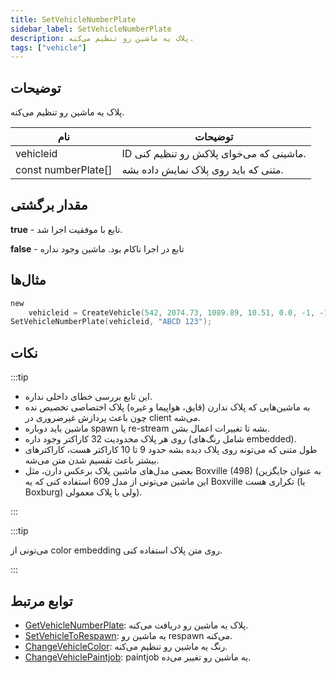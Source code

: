 ```yaml
---
title: SetVehicleNumberPlate
sidebar_label: SetVehicleNumberPlate
description: پلاک یه ماشین رو تنظیم می‌کنه.
tags: ["vehicle"]
---
```


## توضیحات

پلاک یه ماشین رو تنظیم می‌کنه.

| نام                 | توضیحات                                            |
| ------------------- | ------------------------------------------------------ |
| vehicleid           | ID ماشینی که می‌خوای پلاکش رو تنظیم کنی.      |
| const numberPlate[] | متنی که باید روی پلاک نمایش داده بشه. |

## مقدار برگشتی

**true** - تابع با موفقیت اجرا شد.

**false** - تابع در اجرا ناکام بود. ماشین وجود نداره

## مثال‌ها

```c
new
	vehicleid = CreateVehicle(542, 2074.73, 1089.89, 10.51, 0.0, -1, -1, -1);
SetVehicleNumberPlate(vehicleid, "ABCD 123");
```

## نکات

:::tip

- این تابع بررسی خطای داخلی نداره.
- به ماشین‌هایی که پلاک ندارن (قایق، هواپیما و غیره) پلاک اختصاصی تخصیص نده چون باعث پردازش غیرضروری در client می‌شه.
- ماشین باید دوباره spawn یا re-stream بشه تا تغییرات اعمال بشن.
- روی هر پلاک محدودیت 32 کاراکتر وجود داره (شامل رنگ‌های embedded).
- طول متنی که می‌تونه روی پلاک دیده بشه حدود 9 تا 10 کاراکتر هست، کاراکترهای بیشتر باعث تقسیم شدن متن می‌شه.
- بعضی مدل‌های ماشین پلاک برعکس دارن، مثل Boxville (498) (به عنوان جایگزین این ماشین می‌تونی از مدل 609 استفاده کنی که یه Boxville تکراری هست (یا Boxburg) ولی با پلاک معمولی). 

:::

:::tip

می‌تونی از color embedding روی متن پلاک استفاده کنی.

:::

## توابع مرتبط

- [GetVehicleNumberPlate](GetVehicleNumberPlate): پلاک یه ماشین رو دریافت می‌کنه.
- [SetVehicleToRespawn](SetVehicleToRespawn): یه ماشین رو respawn می‌کنه.
- [ChangeVehicleColor](ChangeVehicleColor): رنگ یه ماشین رو تنظیم می‌کنه.
- [ChangeVehiclePaintjob](ChangeVehiclePaintjob): paintjob یه ماشین رو تغییر می‌ده.